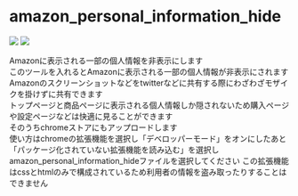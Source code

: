 # amazon_personal_information_hide
![](https://img.shields.io/chrome-web-store/users/kpffakljoffeckbckheiheogajnofdpc)
![](https://img.shields.io/chrome-web-store/stars/kpffakljoffeckbckheiheogajnofdpc)

Amazonに表示される一部の個人情報を非表示にします<br>
このツールを入れるとAmazonに表示される一部の個人情報が非表示にされます<br>
 Amazonのスクリーンショットなどをtwitterなどに共有する際にわざわざモザイクを掛けずに共有できます<br>
トップページと商品ページに表示される個人情報しか隠されないため購入ページや設定ページなどは快適に見ることができます<br>
そのうちchromeストアにもアップロードします<br>
使い方はchromeの拡張機能を選択し「デベロッパーモード」をオンにしたあと「パッケージ化されていない拡張機能を読み込む」を選択しamazon_personal_information_hideファイルを選択してください
この拡張機能はcssとhtmlのみで構成されているため利用者の情報を盗み取ったりすることはできません<br>
